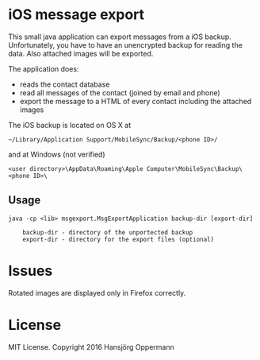 iOS message export
==================

This small java application can export messages from a iOS backup.
Unfortunately, you have to have an unencrypted backup for reading the data.
Also attached images will be exported.

The application does:
 - reads the contact database
 - read all messages of the contact (joined by email and phone)
 - export the message to a HTML of every contact including the attached images

The iOS backup is located on OS X at

    ~/Library/Application Support/MobileSync/Backup/<phone ID>/

and at Windows (not verified)

    <user directory>\AppData\Roaming\Apple Computer\MobileSync\Backup\<phone ID>\

Usage
-----

    java -cp <lib> msgexport.MsgExportApplication backup-dir [export-dir]

        backup-dir - directory of the unportected backup
        export-dir - directory for the export files (optional)

Issues
======

Rotated images are displayed only in Firefox correctly.

License
=======

MIT License. Copyright 2016 Hansjörg Oppermann